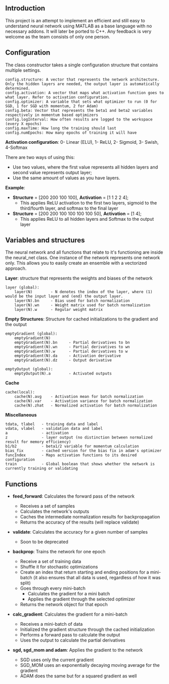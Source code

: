 
## Introduction
This project is an attempt to implement an efficient and still easy to understand neural network using MATLAB as a base language with no necessary addons. It will later be ported to C++.
Any feedback is very welcome as the team consists of only one person.

## Configuration
The class constructor takes a single configuration structure that contains multiple settings.

	config.structure: A vector that represents the network architecture. Only the hidden layers are needed, the output layer is automatically determined.
	config.activation: A vector that maps what activation function goes to what layer. Refer to activation configuration.
	config.optimizer: A variable that sets what optimizer to run (0 for SGD, 1 for SGD with momentum, 2 for Adam)
	config.beta: Vector that represents the beta1 and beta2 variables respectively in momentum based optimizers
	config.logInterval: How often results are logged to the workspace (every X epochs)
	config.maxTime: How long the training should last
	config.numEpochs: How many epochs of training it will have
	
**Activation configuration**: 
0- Linear (ELU), 1- ReLU, 2- Sigmoid, 3- Swish, 4-Softmax

There are two ways of using this:
- Use two values, where the first value represents all hidden layers and second value represents output layer;
- Use the same amount of values as you have layers.


**Example**: 
- **Structure** = [200 200 100 100], **Activation** = [1 1 2 2 4];
	- This applies ReLU activation to the first two layers, sigmoid to the third/fourth layer, and softmax to the final layer
- **Structure** = [200 200 100 100 100 100 50], **Activation** = [1 4];
	- This applies ReLU to all hidden layers and Softmax to the output layer

## Variables and structures
The neural network and all functions that relate to it's functioning are inside the neural_net class. One instance of the network represents one network only. This allows you to easily create an ensemble with a vectorized approach.

**Layer**: structure that represents the weights and biases of the network

	layer (global):
		layer(N)		- N denotes the index of the layer, where (1) would be the input layer and (end) the output layer.
		layer(N).bn		- Bias used for batch normalization
		layer(N).wn		- Weight matrix used for batch normalization
		layer(N).w		- Regular weight matrix
	
**Empty Structures**: Structure for cached initializations to the gradient and the output
	
	emptyGradient (global):
		emptyGradient(N)				
		emptyGradient(N).bn		- Partial derivatives to bn
		emptyGradient(N).wn		- Partial derivatives to wn
		emptyGradient(N).w		- Partial derivatives to w
		emptyGradient(N).da		- Activation derivative
		emptyGradient(N).dz		- Output derivative
	
	emptyOutput (global): 
		emptyOutput(N).a		- Activated outputs

**Cache**

	cache(local):
		cache(N).avg	- Activation mean for batch normalization
		cache(N).var	- Activation variance for batch normalization
		cache(N).zhat	- Normalized activation for batch normalization

**Miscellaneous**

	tdata, tlabel 	- training data and label
	vdata, vlabel 	- validation data and label
	a 				- activation
	z 				- layer output (no distinction between normalized result for memory efficiency)
	b1/b2			- beta1/2 variable for momentum calculation
	bias_fix 		- cached version for the bias fix in adam's optimizer
	funcIndex		- Maps activation functions to its desired configuration
	train			- Global boolean that shows whether the network is currently training or validating

## Functions
- **feed_forward**: Calculates the forward pass of the network
	- Receives a set of samples
	- Calculates the network's outputs
	- Caches the intermediate normalization results for backpropagation
	- Returns the accuracy of the results (will replace validate)

- **validate**: Calculates the accuracy for a given number of samples
	- Soon to be deprecated
	
- **backprop**: Trains the network for one epoch
	- Receive a set of training data
	- Shuffle it for stochastic optimizations
	- Create an index that return starting and ending positions for a mini-batch 
	(it also ensures that all data is used, regardless of how it was split)
	- Goes through every mini-batch
		- Calculates the gradient for a mini batch
		- Applies the gradient through the selected optimizer
	- Returns the network object for that epoch
	
- **calc_gradient**: Calculates the gradient for a mini-batch
	- Receives a mini-batch of data
	- Initialized the gradient structure through the cached initialization
	- Performs a forward pass to calculate the output
	- Uses the output to calculate the partial derivatives

- **sgd, sgd_mom and adam**: Applies the gradient to the network
	- SGD uses only the current gradient
	- SGD_MOM uses an exponentially decaying moving average for the gradient
	- ADAM does the same but for a squared gradient as well
